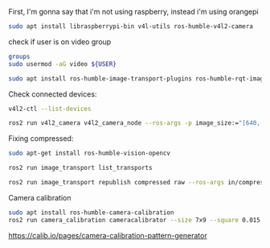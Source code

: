 First, I'm gonna say that i'm not using raspberry, instead i'm using orangepi

```bash
sudo apt install libraspberrypi-bin v4l-utils ros-humble-v4l2-camera
```

check if user is on video group
```bash
groups
sudo usermod -aG video ${USER}
``` 

```bash
sudo apt install ros-humble-image-transport-plugins ros-humble-rqt-image-view
```

Check connected devices:
```bash
v4l2-ctl --list-devices
```


```bash
ros2 run v4l2_camera v4l2_camera_node --ros-args -p image_size:="[640, 480]" -p camera_frame_id:=camera_link_optical -p video_device:="/dev/video1" -p output_encoding:="rgb8"
```


Fixing compressed:
```bash
sudo apt-get install ros-humble-vision-opencv

ros2 run image_transport list_transports

ros2 run image_transport republish compressed raw --ros-args in/compressed:=/camera/image_raw/compressed -r out:=/camera/image_raw/uncompressed
``` 

Camera calibration
```bash
sudo apt install ros-humble-camera-calibration
ros2 run camera_calibration cameracalibrator --size 7x9 --square 0.015 --ros-args -r image:=/image_raw
```

https://calib.io/pages/camera-calibration-pattern-generator